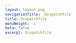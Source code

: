 ```yaml
---
layout: layout.pug
navigationTitle:  Dispatchfile
title: Dispatchfile
menuWeight: -1
beta: false
excerpt: Dispatchfile
---
```

